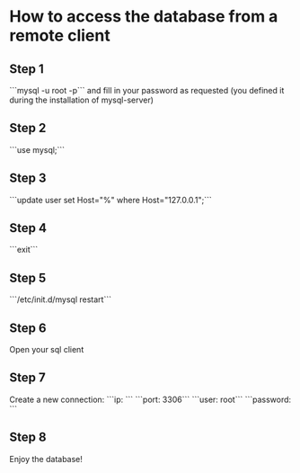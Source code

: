 <h1>How to access the database from a remote client</h1>
<h2>Step 1</h2>
```mysql -u root -p``` and fill in your password as requested (you defined it during the installation of mysql-server)
<h2>Step 2</h2>
```use mysql;```
<h2>Step 3</h2>
```update user set Host="%" where Host="127.0.0.1";```
<h2>Step 4</h2>
```exit```
<h2>Step 5</h2>
```/etc/init.d/mysql restart```
<h2>Step 6</h2>
Open your sql client
<h2>Step 7</h2>
Create a new connection:
```ip: <ip of your raspberry>```
```port: 3306```
```user: root```
```password: <password for root>```
<h2>Step 8</h2>
Enjoy the database!
